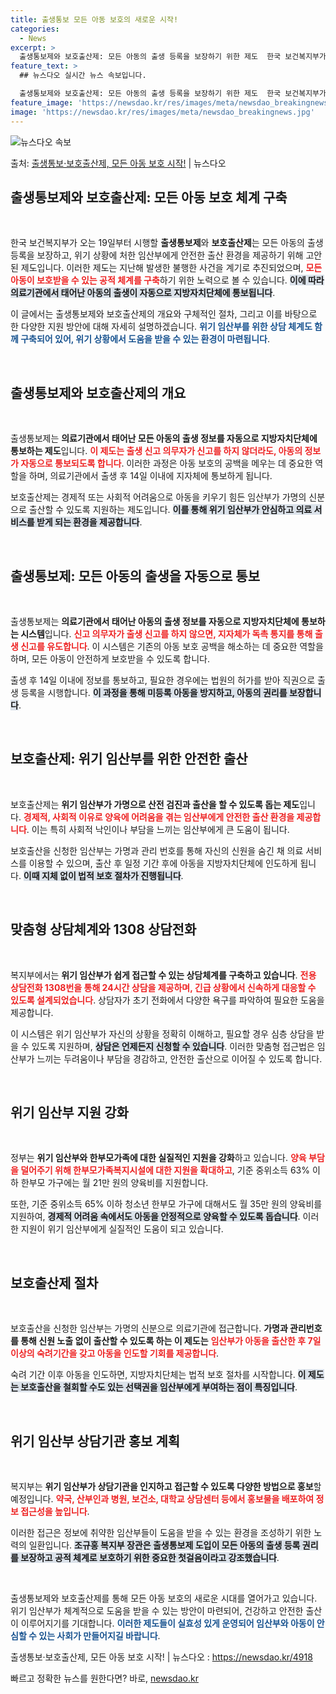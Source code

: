 ```yaml
---
title: 출생통보 모든 아동 보호의 새로운 시작!
categories:
  - News
excerpt: >
  출생통보제와 보호출산제: 모든 아동의 출생 등록을 보장하기 위한 제도  한국 보건복지부가 오는 19일부터 출…
feature_text: >
  ## 뉴스다오 실시간 뉴스 속보입니다.

  출생통보제와 보호출산제: 모든 아동의 출생 등록을 보장하기 위한 제도  한국 보건복지부가 오는 19일부터 출…
feature_image: 'https://newsdao.kr/res/images/meta/newsdao_breakingnews.jpg'
image: 'https://newsdao.kr/res/images/meta/newsdao_breakingnews.jpg'
---
```


![뉴스다오 속보](https://newsdao.kr/res/images/meta/newsdao_breakingnews.jpg)

<p>출처: <a href="https://newsdao.kr/4918" rel="dofollow">출생통보·보호출산제, 모든 아동 보호 시작!</a> | 뉴스다오</p>

<h2 data-ke-size="size26">출생통보제와 보호출산제: 모든 아동 보호 체계 구축</h2>

<p data-ke-size="size16">&nbsp;</p>

한국 보건복지부가 오는 19일부터 시행할 <b>출생통보제</b>와 <b>보호출산제</b>는 모든 아동의 출생 등록을 보장하고, 위기 상황에 처한 임산부에게 안전한 출산 환경을 제공하기 위해 고안된 제도입니다. 이러한 제도는 지난해 발생한 불행한 사건을 계기로 추진되었으며, <b><span style="color: #ee2323;">모든 아동이 보호받을 수 있는 공적 체계를 구축</span></b>하기 위한 노력으로 볼 수 있습니다. <b><span style="background-color: #21538527;">이에 따라 의료기관에서 태어난 아동의 출생이 자동으로 지방자치단체에 통보됩니다</span></b>.

이 글에서는 출생통보제와 보호출산제의 개요와 구체적인 절차, 그리고 이를 바탕으로 한 다양한 지원 방안에 대해 자세히 설명하겠습니다. <b><span style="color: #1a5490;">위기 임산부를 위한 상담 체계도 함께 구축되어 있어, 위기 상황에서 도움을 받을 수 있는 환경이 마련됩니다</span></b>.

<p data-ke-size="size16">&nbsp;</p>

<h2 data-ke-size="size26">출생통보제와 보호출산제의 개요</h2>

<p data-ke-size="size16">&nbsp;</p>

출생통보제는 <b>의료기관에서 태어난 모든 아동의 출생 정보를 자동으로 지방자치단체에 통보하는 제도</b>입니다. <b><span style="color: #ee2323;">이 제도는 출생 신고 의무자가 신고를 하지 않더라도, 아동의 정보가 자동으로 통보되도록 합니다</span></b>. 이러한 과정은 아동 보호의 공백을 메우는 데 중요한 역할을 하며, 의료기관에서 출생 후 14일 이내에 지자체에 통보하게 됩니다.

보호출산제는 경제적 또는 사회적 어려움으로 아동을 키우기 힘든 임산부가 가명의 신분으로 출산할 수 있도록 지원하는 제도입니다. <b><span style="background-color: #21538527;">이를 통해 위기 임산부가 안심하고 의료 서비스를 받게 되는 환경을 제공합니다</span></b>.

<p data-ke-size="size16">&nbsp;</p>

<h2 data-ke-size="size26">출생통보제: 모든 아동의 출생을 자동으로 통보</h2>

<p data-ke-size="size16">&nbsp;</p>

출생통보제는 <b>의료기관에서 태어난 아동의 출생 정보를 자동으로 지방자치단체에 통보하는 시스템</b>입니다. <b><span style="color: #ee2323;">신고 의무자가 출생 신고를 하지 않으면, 지자체가 독촉 통지를 통해 출생 신고를 유도합니다</span></b>. 이 시스템은 기존의 아동 보호 공백을 해소하는 데 중요한 역할을 하며, 모든 아동이 안전하게 보호받을 수 있도록 합니다.

출생 후 14일 이내에 정보를 통보하고, 필요한 경우에는 법원의 허가를 받아 직권으로 출생 등록을 시행합니다. <b><span style="background-color: #21538527;">이 과정을 통해 미등록 아동을 방지하고, 아동의 권리를 보장합니다</span></b>.

<p data-ke-size="size16">&nbsp;</p>

<h2 data-ke-size="size26">보호출산제: 위기 임산부를 위한 안전한 출산</h2>

<p data-ke-size="size16">&nbsp;</p>

보호출산제는 <b>위기 임산부가 가명으로 산전 검진과 출산을 할 수 있도록 돕는 제도</b>입니다. <b><span style="color: #ee2323;">경제적, 사회적 이유로 양육에 어려움을 겪는 임산부에게 안전한 출산 환경을 제공합니다</span></b>. 이는 특히 사회적 낙인이나 부담을 느끼는 임산부에게 큰 도움이 됩니다.

보호출산을 신청한 임산부는 가명과 관리 번호를 통해 자신의 신원을 숨긴 채 의료 서비스를 이용할 수 있으며, 출산 후 일정 기간 후에 아동을 지방자치단체에 인도하게 됩니다. <b><span style="background-color: #21538527;">이때 지체 없이 법적 보호 절차가 진행됩니다</span></b>.

<p data-ke-size="size16">&nbsp;</p>

<h2 data-ke-size="size26">맞춤형 상담체계와 1308 상담전화</h2>

<p data-ke-size="size16">&nbsp;</p>

복지부에서는 <b>위기 임산부가 쉽게 접근할 수 있는 상담체계를 구축하고 있습니다</b>. <b><span style="color: #ee2323;">전용 상담전화 1308번을 통해 24시간 상담을 제공하며, 긴급 상황에서 신속하게 대응할 수 있도록 설계되었습니다</span></b>. 상담자가 초기 전화에서 다양한 욕구를 파악하여 필요한 도움을 제공합니다.

이 시스템은 위기 임산부가 자신의 상황을 정확히 이해하고, 필요할 경우 심층 상담을 받을 수 있도록 지원하며, <b><span style="background-color: #21538527;">상담은 언제든지 신청할 수 있습니다</span></b>. 이러한 맞춤형 접근법은 임산부가 느끼는 두려움이나 부담을 경감하고, 안전한 출산으로 이어질 수 있도록 합니다.

<p data-ke-size="size16">&nbsp;</p>

<h2 data-ke-size="size26">위기 임산부 지원 강화</h2>

<p data-ke-size="size16">&nbsp;</p>

정부는 <b>위기 임산부와 한부모가족에 대한 실질적인 지원을 강화</b>하고 있습니다. <b><span style="color: #ee2323;">양육 부담을 덜어주기 위해 한부모가족복지시설에 대한 지원을 확대하고</span></b>, 기준 중위소득 63% 이하 한부모 가구에는 월 21만 원의 양육비를 지원합니다.

또한, 기준 중위소득 65% 이하 청소년 한부모 가구에 대해서도 월 35만 원의 양육비를 지원하여, <b><span style="background-color: #21538527;">경제적 어려움 속에서도 아동을 안정적으로 양육할 수 있도록 돕습니다</span></b>. 이러한 지원이 위기 임산부에게 실질적인 도움이 되고 있습니다.

<p data-ke-size="size16">&nbsp;</p>

<h2 data-ke-size="size26">보호출산제 절차</h2>

<p data-ke-size="size16">&nbsp;</p>

보호출산을 신청한 임산부는 가명의 신분으로 의료기관에 접근합니다. <b>가명과 관리번호를 통해 신원 노출 없이 출산할 수 있도록 하는 이 제도는</b> <b><span style="color: #ee2323;">임산부가 아동을 출산한 후 7일 이상의 숙려기간을 갖고 아동을 인도할 기회를 제공합니다</span></b>.

숙려 기간 이후 아동을 인도하면, 지방자치단체는 법적 보호 절차를 시작합니다. <b><span style="background-color: #21538527;">이 제도는 보호출산을 철회할 수도 있는 선택권을 임산부에게 부여하는 점이 특징입니다</span></b>.

<p data-ke-size="size16">&nbsp;</p>

<h2 data-ke-size="size26">위기 임산부 상담기관 홍보 계획</h2>

<p data-ke-size="size16">&nbsp;</p>

복지부는 <b>위기 임산부가 상담기관을 인지하고 접근할 수 있도록 다양한 방법으로 홍보</b>할 예정입니다. <b><span style="color: #ee2323;">약국, 산부인과 병원, 보건소, 대학교 상담센터 등에서 홍보물을 배포하여 정보 접근성을 높입니다</span></b>.

이러한 접근은 정보에 취약한 임산부들이 도움을 받을 수 있는 환경을 조성하기 위한 노력의 일환입니다. <b><span style="background-color: #21538527;">조규홍 복지부 장관은 출생통보제 도입이 모든 아동의 출생 등록 권리를 보장하고 공적 체계로 보호하기 위한 중요한 첫걸음이라고 강조했습니다</span></b>.

<p data-ke-size="size16">&nbsp;</p>

출생통보제와 보호출산제를 통해 모든 아동 보호의 새로운 시대를 열어가고 있습니다. 위기 임산부가 체계적으로 도움을 받을 수 있는 방안이 마련되어, 건강하고 안전한 출산이 이루어지기를 기대합니다. <b><span style="color: #1a5490;">이러한 제도들이 실효성 있게 운영되어 임산부와 아동이 안심할 수 있는 사회가 만들어지길 바랍니다</span></b>. 

출생통보·보호출산제, 모든 아동 보호 시작! | 뉴스다오  : https://newsdao.kr/4918 

빠르고 정확한 뉴스를 원한다면? 바로, <a href="https://newsdao.kr" rel="dofollow">newsdao.kr</a>



